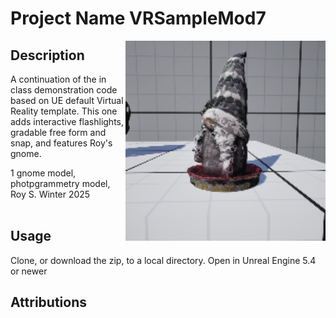 # Project Name  VRSampleMod7
<img src="Saved/AutoScreenshot.png" width="320"  align="right" />

## Description

A continuation of the in class demonstration code based on UE default Virtual Reality template. This one adds interactive flashlights, gradable free form and snap, and features Roy's gnome.

1 gnome model, photpgrammetry model, Roy S. Winter 2025
 <br><br> 
 
## Usage
Clone, or download the zip, to a local directory. Open in Unreal Engine 5.4 or newer

## Attributions





